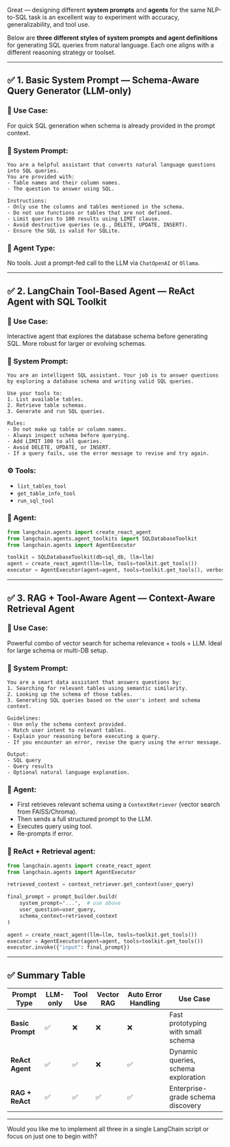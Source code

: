 Great — designing different **system prompts** and **agents** for the same NLP-to-SQL task is an excellent way to experiment with accuracy, generalizability, and tool use.

Below are **three different styles of system prompts and agent definitions** for generating SQL queries from natural language. Each one aligns with a different reasoning strategy or toolset.

---

## ✅ 1. **Basic System Prompt — Schema-Aware Query Generator (LLM-only)**

### 🔧 Use Case:

For quick SQL generation when schema is already provided in the prompt context.

### 🧠 System Prompt:

```plaintext
You are a helpful assistant that converts natural language questions into SQL queries.
You are provided with:
- Table names and their column names.
- The question to answer using SQL.

Instructions:
- Only use the columns and tables mentioned in the schema.
- Do not use functions or tables that are not defined.
- Limit queries to 100 results using LIMIT clause.
- Avoid destructive queries (e.g., DELETE, UPDATE, INSERT).
- Ensure the SQL is valid for SQLite.
```

### 🔄 Agent Type:

No tools. Just a prompt-fed call to the LLM via `ChatOpenAI` or `Ollama`.

---

## ✅ 2. **LangChain Tool-Based Agent — ReAct Agent with SQL Toolkit**

### 🔧 Use Case:

Interactive agent that explores the database schema before generating SQL. More robust for larger or evolving schemas.

### 🧠 System Prompt:

```plaintext
You are an intelligent SQL assistant. Your job is to answer questions by exploring a database schema and writing valid SQL queries.

Use your tools to:
1. List available tables.
2. Retrieve table schemas.
3. Generate and run SQL queries.

Rules:
- Do not make up table or column names.
- Always inspect schema before querying.
- Add LIMIT 100 to all queries.
- Avoid DELETE, UPDATE, or INSERT.
- If a query fails, use the error message to revise and try again.
```

### ⚙️ Tools:

* `list_tables_tool`
* `get_table_info_tool`
* `run_sql_tool`

### 🧠 Agent:

```python
from langchain.agents import create_react_agent
from langchain.agents.agent_toolkits import SQLDatabaseToolkit
from langchain.agents import AgentExecutor

toolkit = SQLDatabaseToolkit(db=sql_db, llm=llm)
agent = create_react_agent(llm=llm, tools=toolkit.get_tools())
executor = AgentExecutor(agent=agent, tools=toolkit.get_tools(), verbose=True)
```

---

## ✅ 3. **RAG + Tool-Aware Agent — Context-Aware Retrieval Agent**

### 🔧 Use Case:

Powerful combo of vector search for schema relevance + tools + LLM. Ideal for large schema or multi-DB setup.

### 🧠 System Prompt:

```plaintext
You are a smart data assistant that answers questions by:
1. Searching for relevant tables using semantic similarity.
2. Looking up the schema of those tables.
3. Generating SQL queries based on the user's intent and schema context.

Guidelines:
- Use only the schema context provided.
- Match user intent to relevant tables.
- Explain your reasoning before executing a query.
- If you encounter an error, revise the query using the error message.

Output:
- SQL query
- Query results
- Optional natural language explanation.
```

### 🔄 Agent:

* First retrieves relevant schema using a `ContextRetriever` (vector search from FAISS/Chroma).
* Then sends a full structured prompt to the LLM.
* Executes query using tool.
* Re-prompts if error.

### 🧠 ReAct + Retrieval agent:

```python
from langchain.agents import create_react_agent
from langchain.agents import AgentExecutor

retrieved_context = context_retriever.get_context(user_query)

final_prompt = prompt_builder.build(
    system_prompt="...",  # use above
    user_question=user_query,
    schema_context=retrieved_context
)

agent = create_react_agent(llm=llm, tools=toolkit.get_tools())
executor = AgentExecutor(agent=agent, tools=toolkit.get_tools())
executor.invoke({"input": final_prompt})
```

---

## ✅ Summary Table

| Prompt Type      | LLM-only | Tool Use | Vector RAG | Auto Error Handling | Use Case                            |
| ---------------- | -------- | -------- | ---------- | ------------------- | ----------------------------------- |
| **Basic Prompt** | ✅        | ❌        | ❌          | ❌                   | Fast prototyping with small schema  |
| **ReAct Agent**  | ✅        | ✅        | ❌          | ✅                   | Dynamic queries, schema exploration |
| **RAG + ReAct**  | ✅        | ✅        | ✅          | ✅                   | Enterprise-grade schema discovery   |

---

Would you like me to implement all three in a single LangChain script or focus on just one to begin with?
